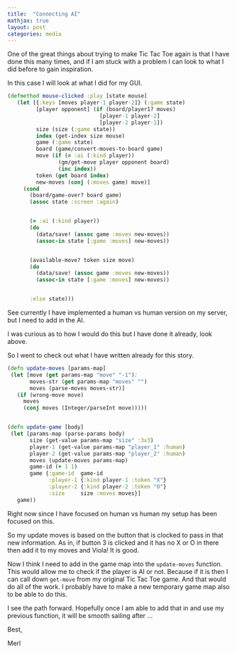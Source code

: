 ```yaml
---
title:  "Connecting AI"
mathjax: true
layout: post
categories: media
---
```


One of the great things about trying to make Tic Tac Toe again is that I have done this many times, and if I am stuck with a problem I can look to what I did before to gain inspiration.

In this case I will look at what I did for my GUI.


```clojure
(defmethod mouse-clicked :play [state mouse]
   (let [{:keys [moves player-1 player-2]} (:game state)
         [player opponent] (if (board/player1? moves)
                             [player-1 player-2]
                             [player-2 player-1])
         size (size (:game state))
         index (get-index size mouse)
         game (:game state)
         board (game/convert-moves-to-board game)
         move (if (= :ai (:kind player))
                (gm/get-move player opponent board)
                (inc index))
         token (get board index)
         new-moves (conj (:moves game) move)]
     (cond
       (board/game-over? board game)
       (assoc state :screen :again)


       (= :ai (:kind player))
       (do
         (data/save! (assoc game :moves new-moves))
         (assoc-in state [:game :moves] new-moves))


       (available-move? token size move)
       (do
         (data/save! (assoc game :moves new-moves))
         (assoc-in state [:game :moves] new-moves))


       :else state)))
```

See currently I have implemented 	a human vs human version on my server, but I need to add in the AI.

I was curious as to how I would do this but I have done it already, look above.

So I went to check out what I have written already for this story.

```clojure
(defn update-moves [params-map]
 (let [move (get params-map "move" "-1");
       moves-str (get params-map "moves" "")
       moves (parse-moves moves-str)]
   (if (wrong-move move)
     moves
     (conj moves (Integer/parseInt move)))))


(defn update-game [body]
 (let [params-map (parse-params body)
       size (get-value params-map "size" :3x3)
       player-1 (get-value params-map "player_1" :human)
       player-2 (get-value params-map "player_2" :human)
       moves (update-moves params-map)
       game-id (+ 1 1)
       game {:game-id  game-id
             :player-1 {:kind player-1 :token "X"}
             :player-2 {:kind player-2 :token "O"}
             :size     size :moves moves}]
   game))

```
Right now since I have focused on human vs human my setup has been focused on this.

So my update moves is based on the button that is clocked to pass in that new information. As in, if button 3 is clicked and it has no X or O in there then add it to my moves and Viola! It is good.

Now I think I need to add in the game map into the `update-moves` function. This would allow me to check if the player is AI or not. Because if it is then I can call down `get-move` from my original Tic Tac Toe game. And that would do all of the work. I probably have to make a new temporary game map also to be able to do this.


I see the path forward. Hopefully once I am able to add that in and use my previous function, it will be smooth sailing after …

Best,

Merl
